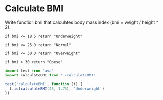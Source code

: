 # Calculate BMI

Write function bmi that calculates body mass index (bmi = weight / height ^ 2).

```
if bmi <= 18.5 return "Underweight"

if bmi <= 25.0 return "Normal"

if bmi <= 30.0 return "Overweight"

if bmi > 30 return "Obese"
```

```js
import test from 'ava'
import calculateBMI from './calculateBMI'

test('calculateBMI', function (t) {
  t.is(calculateBMI(45, 1.76), 'Underweight')
})
```
